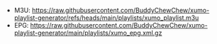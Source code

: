 - M3U: https://raw.githubusercontent.com/BuddyChewChew/xumo-playlist-generator/refs/heads/main/playlists/xumo_playlist.m3u
- EPG: https://raw.githubusercontent.com/BuddyChewChew/xumo-playlist-generator/main/playlists/xumo_epg.xml.gz
